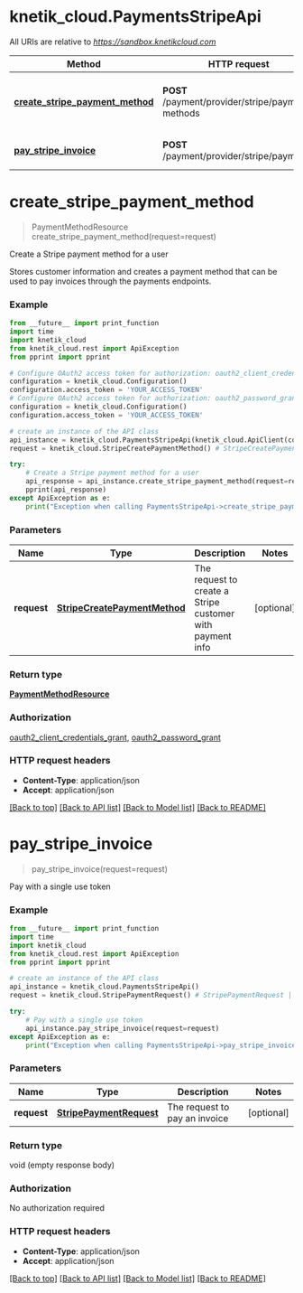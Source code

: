 # knetik_cloud.PaymentsStripeApi

All URIs are relative to *https://sandbox.knetikcloud.com*

Method | HTTP request | Description
------------- | ------------- | -------------
[**create_stripe_payment_method**](PaymentsStripeApi.md#create_stripe_payment_method) | **POST** /payment/provider/stripe/payment-methods | Create a Stripe payment method for a user
[**pay_stripe_invoice**](PaymentsStripeApi.md#pay_stripe_invoice) | **POST** /payment/provider/stripe/payments | Pay with a single use token


# **create_stripe_payment_method**
> PaymentMethodResource create_stripe_payment_method(request=request)

Create a Stripe payment method for a user

Stores customer information and creates a payment method that can be used to pay invoices through the payments endpoints.

### Example 
```python
from __future__ import print_function
import time
import knetik_cloud
from knetik_cloud.rest import ApiException
from pprint import pprint

# Configure OAuth2 access token for authorization: oauth2_client_credentials_grant
configuration = knetik_cloud.Configuration()
configuration.access_token = 'YOUR_ACCESS_TOKEN'
# Configure OAuth2 access token for authorization: oauth2_password_grant
configuration = knetik_cloud.Configuration()
configuration.access_token = 'YOUR_ACCESS_TOKEN'

# create an instance of the API class
api_instance = knetik_cloud.PaymentsStripeApi(knetik_cloud.ApiClient(configuration))
request = knetik_cloud.StripeCreatePaymentMethod() # StripeCreatePaymentMethod | The request to create a Stripe customer with payment info (optional)

try: 
    # Create a Stripe payment method for a user
    api_response = api_instance.create_stripe_payment_method(request=request)
    pprint(api_response)
except ApiException as e:
    print("Exception when calling PaymentsStripeApi->create_stripe_payment_method: %s\n" % e)
```

### Parameters

Name | Type | Description  | Notes
------------- | ------------- | ------------- | -------------
 **request** | [**StripeCreatePaymentMethod**](StripeCreatePaymentMethod.md)| The request to create a Stripe customer with payment info | [optional] 

### Return type

[**PaymentMethodResource**](PaymentMethodResource.md)

### Authorization

[oauth2_client_credentials_grant](../README.md#oauth2_client_credentials_grant), [oauth2_password_grant](../README.md#oauth2_password_grant)

### HTTP request headers

 - **Content-Type**: application/json
 - **Accept**: application/json

[[Back to top]](#) [[Back to API list]](../README.md#documentation-for-api-endpoints) [[Back to Model list]](../README.md#documentation-for-models) [[Back to README]](../README.md)

# **pay_stripe_invoice**
> pay_stripe_invoice(request=request)

Pay with a single use token

### Example 
```python
from __future__ import print_function
import time
import knetik_cloud
from knetik_cloud.rest import ApiException
from pprint import pprint

# create an instance of the API class
api_instance = knetik_cloud.PaymentsStripeApi()
request = knetik_cloud.StripePaymentRequest() # StripePaymentRequest | The request to pay an invoice (optional)

try: 
    # Pay with a single use token
    api_instance.pay_stripe_invoice(request=request)
except ApiException as e:
    print("Exception when calling PaymentsStripeApi->pay_stripe_invoice: %s\n" % e)
```

### Parameters

Name | Type | Description  | Notes
------------- | ------------- | ------------- | -------------
 **request** | [**StripePaymentRequest**](StripePaymentRequest.md)| The request to pay an invoice | [optional] 

### Return type

void (empty response body)

### Authorization

No authorization required

### HTTP request headers

 - **Content-Type**: application/json
 - **Accept**: application/json

[[Back to top]](#) [[Back to API list]](../README.md#documentation-for-api-endpoints) [[Back to Model list]](../README.md#documentation-for-models) [[Back to README]](../README.md)

